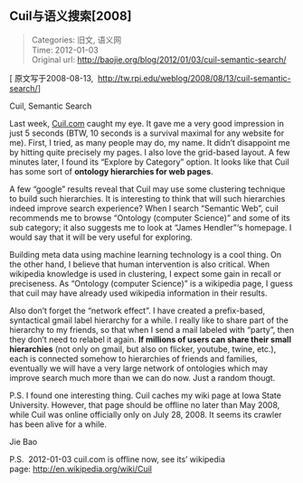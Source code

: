 Cuil与语义搜索[2008]
---
    
> Categories: 旧文, 语义网  
> Time: 2012-01-03  
> Original url: <http://baojie.org/blog/2012/01/03/cuil-semantic-search/>
    
[ 原文写于2008-08-13,  <http://tw.rpi.edu/weblog/2008/08/13/cuil-semantic-search/>]

Cuil, Semantic Search

Last week, [Cuil.com](http://www.cuil.com/) caught my eye. It gave me a very good impression in just 5 seconds (BTW, 10 seconds is a survival maximal for any website for me). First, I tried, as many people may do, my name. It didn’t disappoint me by hitting quite precisely my pages. I also love the grid-based layout. A few minutes later, I found its “Explore by Category” option. It looks like that Cuil has some sort of **ontology hierarchies for web pages**.

A few “google” results reveal that Cuil may use some clustering technique to build such hierarchies. It is interesting to think that will such hierarchies indeed improve search experience? When I search “Semantic Web”, cuil recommends me to browse “Ontology (computer Science)” and some of its sub category; it also suggests me to look at “James Hendler”‘s homepage. I would say that it will be very useful for exploring.

Building meta data using machine learning technology is a cool thing. On the other hand, I believe that human intervention is also critical. When wikipedia knowledge is used in clustering, I expect some gain in recall or preciseness. As “Ontology (computer Science)” is a wikipedia page, I guess that cuil may have already used wikipedia information in their results.

Also don’t forget the “network effect”. I have created a prefix-based, syntactical gmail label hierarchy for a while. I really like to share part of the hierarchy to my friends, so that when I send a mail labeled with “party”, then they don’t need to relabel it again. **If millions of users can share their small hierarchies** (not only on gmail, but also on flicker, youtube, twine, etc.), each is connected somehow to hierarchies of friends and families, eventually we will have a very large network of ontologies which may improve search much more than we can do now. Just a random thougt.

P.S. I found one interesting thing. Cuil caches my wiki page at Iowa State University. However, that page should be offline no later than May 2008, while Cuil was online officially only on July 28, 2008. It seems its crawler has been alive for a while.

Jie Bao

P.S.  2012-01-03 cuil.com is offline now, see its’ wikipedia page: <http://en.wikipedia.org/wiki/Cuil>    
    